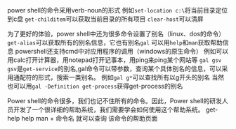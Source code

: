 power shell的命令采用verb-noun的形式
例如```set-location c:\```将当前目录定位到c盘
```get-childitem```可以获取当前目录的所有项目
```clear-host```可以清屏

为了更好的体验，power shell中还为很多命令设置了别名（linux、dos的命令）
```get-alias```可以获取所有的别名信息，它也有别名```gal```
可以用```help```和```man```获取帮助信息
powershell还支持cmd中对应用程序的调用（windows的原生命令）
例如可以用calc打开计算器，用notepad打开记事本，用ping来ping某个网站等
```gal gsv``` ```gsv```是```get-service```的别名,gal命令可以带参数，查询某个具体别名的信息，可以采用通配符的形式，搜索一类别名。
例如```gal g*```可以查找所有以g开头的别名
当然也可以用```gal -Definition get-process```获得get-process的别名

Power shell的命令很多，我们也记不住所有的命令。因此，Power shell的研发人员开发了一个很详细的帮助系统，我们需要学会如何使用这个帮助系统。
get-help help man + 命令名 就可以查询 该命令的帮助页面


